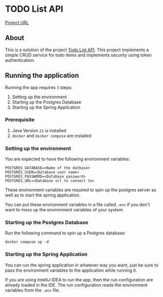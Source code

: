 # TODO List API

[Project URL](https://roadmap.sh/projects/todo-list-api)

## About

This is a solution of the project [Todo List API](https://roadmap.sh/projects/todo-list-api). This project implements a simple CRUD service for todo items and implements security using token authentication.

## Running the application

Running the app requires `3` steps:
1. Setting up the environment
2. Starting up the Postgres Database
3. Starting up the Spring Application

### Prerequisite

1. Java Version `21` is installed
2. `docker` and `docker compose` are installed

### Setting up the environment

You are expected to have the following environment variables:
```shell
POSTGRES_DATABASE=<Name of the datbase>
POSTGRES_USER=<Database user name>
POSTGRES_PASSWORD=<Database password>
POSTGRES_URL=<Database url to connect to>
```

These environment variables are required to spin up the postgres server as well as to start the spring application.

You can put these environment variables in a file called `.env` if you don't want to mess up the environment variables of your system.

### Starting up the Postgres Database

Run the following command to spin up a Postgres database:

```shell
docker compose up -d
```

### Starting up the Spring Application

You can run the spring application in whatever way you want, just be sure to pass the environment variables to the application while running it.

If you are using IntelliJ IDEA to run the app, then the run configuration are already loaded in the IDE. The run configuration reads the environment variables from the `.env` file.

